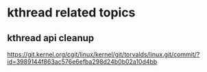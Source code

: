 kthread related topics
======================


kthread api cleanup
-------------------

https://git.kernel.org/cgit/linux/kernel/git/torvalds/linux.git/commit/?id=3989144f863ac576e6efba298d24b0b02a10d4bb
